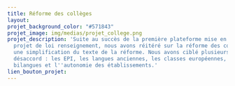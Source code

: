 ```yaml
---
title: Réforme des collèges
layout: 
projet_background_color: "#571843"
projet_image: img/medias/projet_college.png
projet_description: 'Suite au succès de la première plateforme mise en place sur le
  projet de loi renseignement, nous avons réitéré sur la réforme des collèges avec
  une simplification du texte de la réforme. Nous avons ciblé plusieurs points de
  désaccord : les EPI, les langues anciennes, les classes européennes, les classes
  bilangues et l''autonomie des établissements.'
lien_bouton_projet: 
---
```


